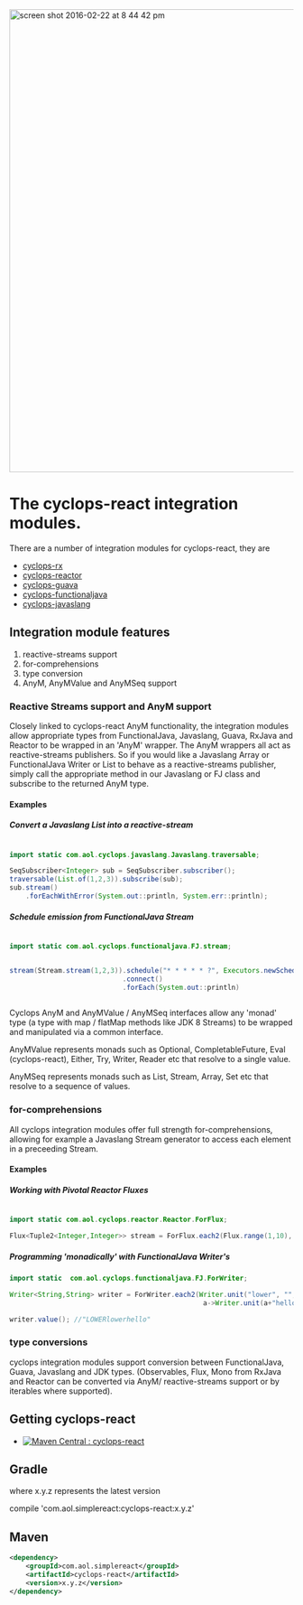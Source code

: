 <img width="820" alt="screen shot 2016-02-22 at 8 44 42 pm" src="https://cloud.githubusercontent.com/assets/9964792/13232030/306b0d50-d9a5-11e5-9706-d44d7731790d.png">

# The cyclops-react integration modules.

There are a number of integration modules for cyclops-react, they are

* [cyclops-rx](https://github.com/aol/cyclops/tree/master/cyclops-rx)
* [cyclops-reactor](https://github.com/aol/cyclops/tree/master/cyclops-reactor)
* [cyclops-guava](https://github.com/aol/cyclops/tree/master/cyclops-guava)
* [cyclops-functionaljava](https://github.com/aol/cyclops/tree/master/cyclops-functionaljava)
* [cyclops-javaslang](https://github.com/aol/cyclops/tree/master/cyclops-javaslang)

## Integration module features

1. reactive-streams support
2. for-comprehensions
3. type conversion 
4. AnyM, AnyMValue and AnyMSeq support

### Reactive Streams support and AnyM support

Closely linked to cyclops-react AnyM functionality, the integration modules allow appropriate types from FunctionalJava, Javaslang, Guava, RxJava and Reactor to be wrapped in an 'AnyM' wrapper. The AnyM wrappers all act as reactive-streams publishers. So if you would like a Javaslang Array or FunctionalJava Writer or List to behave as a reactive-streams publisher, simply call the appropriate method in our Javaslang or FJ class and subscribe to the returned AnyM type.

#### Examples 

##### Convert a Javaslang List into a reactive-stream

```java

import static com.aol.cyclops.javaslang.Javaslang.traversable;

SeqSubscriber<Integer> sub = SeqSubscriber.subscriber();
traversable(List.of(1,2,3)).subscribe(sub);
sub.stream()
    .forEachWithError(System.out::println, System.err::println);
```

##### Schedule emission from  FunctionalJava Stream

```java

import static com.aol.cyclops.functionaljava.FJ.stream;


stream(Stream.stream(1,2,3)).schedule("* * * * * ?", Executors.newScheduledThreadPool(1))
							.connect()
							.forEach(System.out::println)
									
```

Cyclops AnyM and AnyMValue / AnyMSeq interfaces allow any 'monad' type (a type with map / flatMap methods like JDK 8 Streams) to be wrapped and manipulated via a common interface. 

AnyMValue represents monads such as Optional, CompletableFuture, Eval (cyclops-react), Either, Try, Writer, Reader etc that resolve to a single value.

AnyMSeq represents monads such as List, Stream, Array, Set etc that resolve to a sequence of values. 

### for-comprehensions

All cyclops integration modules offer full strength for-comprehensions, allowing for example a Javaslang Stream generator to access each element in a preceeding Stream.

#### Examples 

##### Working with Pivotal Reactor Fluxes

```java

import static com.aol.cyclops.reactor.Reactor.ForFlux;

Flux<Tuple2<Integer,Integer>> stream = ForFlux.each2(Flux.range(1,10), i->Flux.range(i, 10), Tuple::tuple);


```

##### Programming 'monadically' with FunctionalJava Writer's
```java
import static  com.aol.cyclops.functionaljava.FJ.ForWriter;

Writer<String,String> writer = ForWriter.each2(Writer.unit("lower", "", Monoid.stringMonoid),
												a->Writer.unit(a+"hello",Monoid.stringMonoid),(a,b)->a.toUpperCase() + b);

writer.value(); //"LOWERlowerhello"												
```

### type conversions

cyclops integration modules support conversion between FunctionalJava, Guava, Javaslang and JDK types. (Observables, Flux, Mono from RxJava and Reactor can be converted via AnyM/ reactive-streams support or by iterables where supported).

## Getting cyclops-react

* [![Maven Central : cyclops-react](https://maven-badges.herokuapp.com/maven-central/com.aol.simplereact/cyclops-react/badge.svg)](https://maven-badges.herokuapp.com/maven-central/com.aol.simple-react/cyclops-react)

## Gradle

where x.y.z represents the latest version

compile 'com.aol.simplereact:cyclops-react:x.y.z'

## Maven

```xml
<dependency>
    <groupId>com.aol.simplereact</groupId>
    <artifactId>cyclops-react</artifactId>
    <version>x.y.z</version>
</dependency>
```

